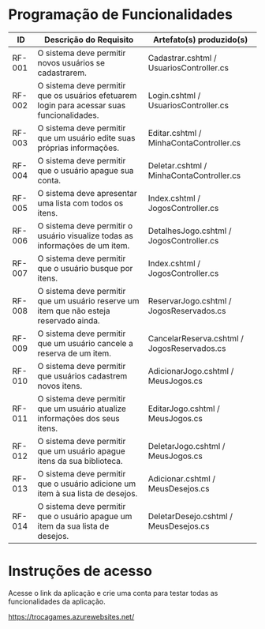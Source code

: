 # Programação de Funcionalidades

|ID    | Descrição do Requisito  | Artefato(s) produzido(s) |
|------|-----------------------------------------|----|
|RF-001| O sistema deve permitir novos usuários se cadastrarem. | Cadastrar.cshtml / UsuariosController.cs | 
|RF-002| O sistema deve permitir que os usuários efetuarem login para acessar suas funcionalidades. | Login.cshtml / UsuariosController.cs | 
|RF-003| O sistema deve permitir que um usuário edite suas próprias informações. | Editar.cshtml / MinhaContaController.cs |
|RF-004| O sistema deve permitir que o usuário apague sua conta. | Deletar.cshtml / MinhaContaController.cs |
|RF-005| O sistema deve apresentar uma lista com todos os itens. | Index.cshtml / JogosController.cs |
|RF-006| O sistema deve permitir o usuário visualize todas as informações de um item. | DetalhesJogo.cshtml / JogosController.cs |
|RF-007| O sistema deve permitir que o usuário busque por itens. |  Index.cshtml / JogosController.cs |
|RF-008| O sistema deve permitir que um usuário reserve um item que não esteja reservado ainda. | ReservarJogo.cshtml / JogosReservados.cs |
|RF-009| O sistema deve permitir que um usuário cancele a reserva de um item. | CancelarReserva.cshtml / JogosReservados.cs |
|RF-010| O sistema deve permitir que usuários cadastrem novos itens. | AdicionarJogo.cshtml / MeusJogos.cs |
|RF-011| O sistema deve permitir que um usuário atualize informações dos seus itens. | EditarJogo.cshtml / MeusJogos.cs |
|RF-012| O sistema deve permitir que um usuário apague itens da sua biblioteca. | DeletarJogo.cshtml / MeusJogos.cs |
|RF-013| O sistema deve permitir que o usuário adicione um item à sua lista de desejos. | Adicionar.cshtml / MeusDesejos.cs |
|RF-014| O sistema deve permitir que o usuário apague um item da sua lista de desejos. | DeletarDesejo.cshtml / MeusDesejos.cs |

# Instruções de acesso

Acesse o link da aplicação e crie uma conta para testar todas as funcionalidades da aplicação.

https://trocagames.azurewebsites.net/
